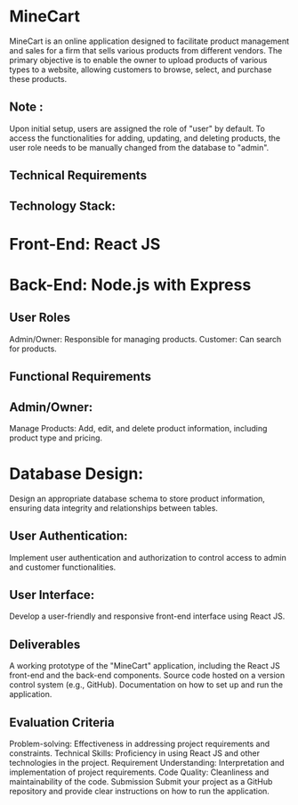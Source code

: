 # MineCart
MineCart is an online application designed to facilitate product management and sales for a firm that sells various products from different vendors. The primary objective is to enable the owner to upload products of various types to a website, allowing customers to browse, select, and purchase these products.

## Note : 
Upon initial setup, users are assigned the role of "user" by default. To access the functionalities for adding, updating, and deleting products, the user role needs to be manually changed from the database to "admin".

## Technical Requirements
## Technology Stack:

# Front-End: React JS
# Back-End: Node.js with Express

## User Roles
Admin/Owner: Responsible for managing products.
Customer: Can search for products.

## Functional Requirements
## Admin/Owner:

Manage Products: Add, edit, and delete product information, including product type and pricing.

# Database Design:

Design an appropriate database schema to store product information, ensuring data integrity and relationships between tables.
## User Authentication:

Implement user authentication and authorization to control access to admin and customer functionalities.
## User Interface:

Develop a user-friendly and responsive front-end interface using React JS.
## Deliverables
A working prototype of the "MineCart" application, including the React JS front-end and the back-end components.
Source code hosted on a version control system (e.g., GitHub).
Documentation on how to set up and run the application.
## Evaluation Criteria
Problem-solving: Effectiveness in addressing project requirements and constraints.
Technical Skills: Proficiency in using React JS and other technologies in the project.
Requirement Understanding: Interpretation and implementation of project requirements.
Code Quality: Cleanliness and maintainability of the code.
Submission
Submit your project as a GitHub repository and provide clear instructions on how to run the application.
